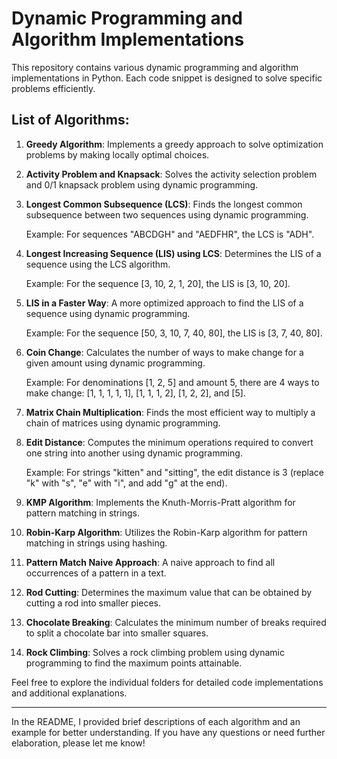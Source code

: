 # Dynamic Programming and Algorithm Implementations

This repository contains various dynamic programming and algorithm implementations in Python. Each code snippet is designed to solve specific problems efficiently.


## List of Algorithms:

1. **Greedy Algorithm**: Implements a greedy approach to solve optimization problems by making locally optimal choices.

2. **Activity Problem and Knapsack**: Solves the activity selection problem and 0/1 knapsack problem using dynamic programming.

3. **Longest Common Subsequence (LCS)**: Finds the longest common subsequence between two sequences using dynamic programming.

   Example: For sequences "ABCDGH" and "AEDFHR", the LCS is "ADH".

4. **Longest Increasing Sequence (LIS) using LCS**: Determines the LIS of a sequence using the LCS algorithm.

   Example: For the sequence [3, 10, 2, 1, 20], the LIS is [3, 10, 20].

5. **LIS in a Faster Way**: A more optimized approach to find the LIS of a sequence using dynamic programming.

   Example: For the sequence [50, 3, 10, 7, 40, 80], the LIS is [3, 7, 40, 80].

6. **Coin Change**: Calculates the number of ways to make change for a given amount using dynamic programming.

   Example: For denominations [1, 2, 5] and amount 5, there are 4 ways to make change: [1, 1, 1, 1, 1], [1, 1, 1, 2], [1, 2, 2], and [5].

7. **Matrix Chain Multiplication**: Finds the most efficient way to multiply a chain of matrices using dynamic programming.

8. **Edit Distance**: Computes the minimum operations required to convert one string into another using dynamic programming.

   Example: For strings "kitten" and "sitting", the edit distance is 3 (replace "k" with "s", "e" with "i", and add "g" at the end).

9. **KMP Algorithm**: Implements the Knuth-Morris-Pratt algorithm for pattern matching in strings.

10. **Robin-Karp Algorithm**: Utilizes the Robin-Karp algorithm for pattern matching in strings using hashing.

11. **Pattern Match Naive Approach**: A naive approach to find all occurrences of a pattern in a text.

12. **Rod Cutting**: Determines the maximum value that can be obtained by cutting a rod into smaller pieces.

13. **Chocolate Breaking**: Calculates the minimum number of breaks required to split a chocolate bar into smaller squares.

14. **Rock Climbing**: Solves a rock climbing problem using dynamic programming to find the maximum points attainable.



Feel free to explore the individual folders for detailed code implementations and additional explanations.

---

In the README, I provided brief descriptions of each algorithm and an example for better understanding. If you have any questions or need further elaboration, please let me know!

